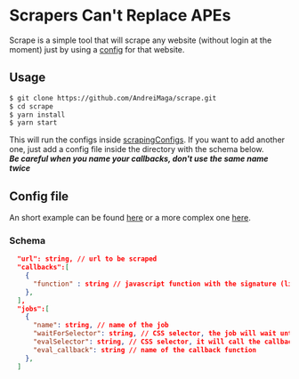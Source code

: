 # Scrapers Can't Replace APEs

Scrape is a simple tool that will scrape any website (without login at the moment) just by using a [config](scrapingConfigs/books.toscrape.json) for that website.

## Usage
```bash
$ git clone https://github.com/AndreiMaga/scrape.git
$ cd scrape
$ yarn install
$ yarn start
```

This will run the configs inside [scrapingConfigs](scrapingConfigs/). If you want to add another one, just add a config file inside the directory with the schema below.  
***Be careful when you name your callbacks, don't use the same name twice***


## Config file
An short example can be found [here](scrapingConfigs/books.toscrape.json) or a more complex one [here](scrapingConfigs/youtube.json).


### Schema
```json
  "url": string, // url to be scraped
  "callbacks":[
    {
      "function" : string // javascript function with the signature (links: Element[]): string[]
    },
  ],
  "jobs":[
    {
      "name": string, // name of the job
      "waitForSelector": string, // CSS selector, the job will wait until this selector is loaded
      "evalSelector": string, // CSS selector, it will call the callback function with all matches of this selector
      "eval_callback": string // name of the callback function
    },
  ]
```